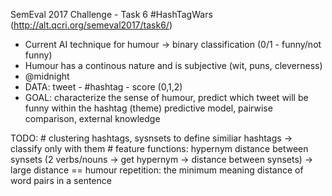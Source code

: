 SemEval 2017 Challenge - Task 6
#HashTagWars (http://alt.qcri.org/semeval2017/task6/)

 - Current AI technique for humour -> binary classification (0/1 - funny/not funny)
 - Humour has a continous nature and is subjective (wit, puns, cleverness)
 - @midnight
 - DATA: tweet - #hashtag - score (0,1,2)
 - GOAL: characterize the sense of humour, predict which tweet will be funny within the hashtag (theme)
    predictive model, pairwise comparison, external knowledge

TODO:
    # clustering hashtags, sysnsets to define similiar hashtags -> classify only with them
    # feature functions:
        hypernym distance between synsets (2 verbs/nouns -> get hypernym -> distance between synsets) -> large distance == humour
        repetition: the minimum meaning distance of word pairs in a sentence
